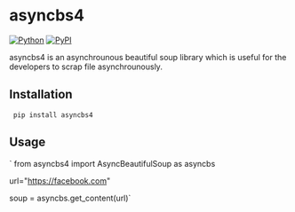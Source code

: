 # asyncbs4 


[![Python](https://img.shields.io/pypi/pyversions/tensorflow.svg?style=plastic)](https://badge.fury.io/py/tensorflow)
[![PyPI](https://badge.fury.io/py/tensorflow.svg)](https://badge.fury.io/py/tensorflow)


asyncbs4 is an asynchrounous beautiful soup library which is useful for the developers to scrap file asynchrounously.

## Installation

` pip install asyncbs4`



## Usage

` from asyncbs4 import AsyncBeautifulSoup as asyncbs

url="https://facebook.com"

soup = asyncbs.get_content(url)`
